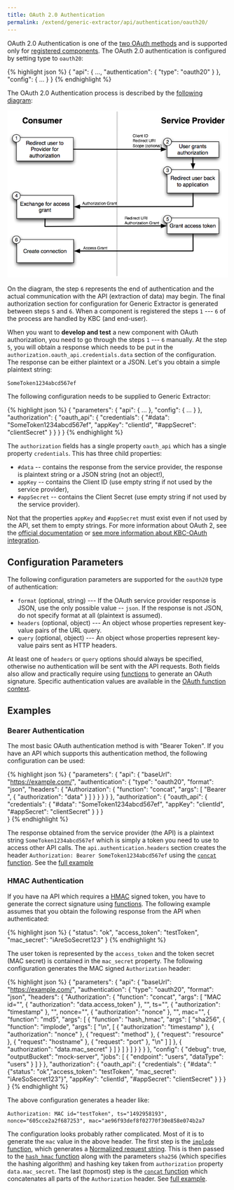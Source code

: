 ```yaml
---
title: OAuth 2.0 Authentication
permalink: /extend/generic-extractor/api/authentication/oauth20/
---
```


OAuth 2.0 Authentication is one of the [two OAuth methods](/extend/generic-extractor/api/authentication/#oauth) and
is supported only for [registered components](todo). The OAuth 2.0 authentication is configured by setting
type to `oauth20`:

{% highlight json %}
{
    "api": {
        ...,
        "authentication": {
            "type": "oauth20"
        }
    },
    "config": {
        ...
    }
}
{% endhighlight %}

The OAuth 2.0 Authentication process is described by the [following diagram](http://docs.spring.io/spring-social/docs/1.0.0.M3/reference/html/serviceprovider.html):

![Diagram - OAuth 2.0 authentication](/extend/generic-extractor/api/authentication/oauth20-diagram.png)

On the diagram, the step `6` represents the end of authentication and the actual communication with 
the API (extraction of data) may begin.
The final authorization section for configuration for Generic Extractor is generated between
steps `5` and `6`. When a component is registered the steps `1` --- `6` of the process are handled by 
KBC (and end-user). 

When you want to **develop and test** a new component with OAuth authorization, you need to go through 
the steps `1` --- `6` manually. At the step `5`, you will obtain a response which needs to be put
in the `authorization.oauth_api.credentials.data` section of the configuration. The response can be 
either plaintext or a JSON. Let's you obtain a simple plaintext string:

    SomeToken1234abcd567ef

The following configuration needs to be supplied to Generic Extractor:

{% highlight json %}
{
    "parameters": {
        "api": {
            ...
        },
        "config": {
            ...
        }
    },
    "authorization": {
        "oauth_api": {
            "credentials": {
                "#data": "SomeToken1234abcd567ef",
                "appKey": "clientId",
                "#appSecret": "clientSecret"
            }
        }
    }
}
{% endhighlight %}

The `authorization` fields has a single property `oauth_api` which has a single property `credentials`. This 
has three child properties:

- `#data` -- contains the response from the service provider, the response is plaintext string or a JSON string (not an object!),
- `appKey` -- contains the Client ID (use empty string if  not used by the service provider),
- `#appSecret` -- contains the Client Secret (use empty string if not used by the service provider).

Not that the properties `appKey` and `#appSecret` must exist even if not used by the API, set them
to empty strings. For more information about OAuth 2, see the [official documentation](https://oauth.net/2/)
or [see more information about KBC-OAuth integration](/extend/common-interface/oauth).

## Configuration Parameters
The following configuration parameters are supported for the `oauth20` type of authentication:

- `format` (optional, string) --- If the OAuth service provider response is JSON, use the only possible 
value -- `json`. If the response is not JSON, do not specify format at all (plaintext is assumed).
- `headers` (optional, object) --- An object whose properties represent key-value pairs of the URL query.
- `query` (optional, object) --- An object whose properties represent key-value pairs sent as HTTP headers.

At least one of `headers` or `query` options should always be specified, otherwise no authentication
will be sent with the API requests. Both fields also allow and practically require using [functions](/extend/generic-extractor/functions/) to generate an OAuth signature. Specific authentication values
are available in the [OAuth function context](/extend/generic-extractor/functions/oauth-2-0-authentication-context).

## Examples

### Bearer Authentication
The most basic OAuth authentication method is with "Bearer Token". If you have an API which supports 
this authentication method, the following configuration can be used:

{% highlight json %}
{
    "parameters": {
        "api": {
            "baseUrl": "https://example.com/",
            "authentication": {
                "type": "oauth20",
                "format": "json",
                "headers": {
                    "Authorization": {
                        "function": "concat",
                        "args": [
                            "Bearer ",
                            {
                                "authorization": "data"
                            }
                        ]
                    }
                }
            }
        }
    },
    "authorization": {
        "oauth_api": {
            "credentials": {
                "#data": "SomeToken1234abcd567ef",
                "appKey": "clientId",
                "#appSecret": "clientSecret"
            }
        }
    }    
}
{% endhighlight %}

The response obtained from the service provider (the API) is a plaintext string `SomeToken1234abcd567ef` which
is simply a token you need to use to access other API calls. The `api.authentication.headers` section creates
the header `Authorization: Bearer SomeToken1234abcd567ef` using the 
[`concat` function](/extend/generic-extractor/functions/#concat).
See the [full example](todo:103-oauth2-bearer)

### HMAC Authentication
If you have na API which requires a [HMAC](https://en.wikipedia.org/wiki/Hash-based_message_authentication_code) 
signed token, you have to generate the correct signature using [functions](/extend/generic-extractor/functions).
The following example assumes that you obtain the following response from the API when authenticated:

{% highlight json %}
{
    "status": "ok",
    "access_token": "testToken",
    "mac_secret": "iAreSoSecret123"
}
{% endhighlight %}

The user token is represented by the `access_token` and the token secret (MAC secret) is contained in the
`mac_secret` property. The following configuration generates the MAC signed `Authorization` header:

{% highlight json %}
{
    "parameters": {
        "api": {
            "baseUrl": "https://example.com/",
            "authentication": {
                "type": "oauth20",
                "format": "json",
                "headers": {
                    "Authorization": {
                        "function": "concat",
                        "args": [
                            "MAC id=\"",
                            {
                                "authorization": "data.access_token"
                            },
                            "\", ts=\"",
                            {
                                "authorization": "timestamp"
                            },
                            "\", nonce=\"",
                            {
                                "authorization": "nonce"
                            },
                            "\", mac=\"",
                            {
                                "function": "md5",
                                "args": [
                                    {
                                        "function": "hash_hmac",
                                        "args": [
                                            "sha256",
                                            {
                                                "function": "implode",
                                                "args": [
                                                    "\n",
                                                    [
                                                        {
                                                            "authorization": "timestamp"
                                                        },
                                                        {
                                                            "authorization": "nonce"
                                                        },
                                                        {
                                                            "request": "method"
                                                        },
                                                        {
                                                            "request": "resource"
                                                        },
                                                        {
                                                            "request": "hostname"
                                                        },
                                                        {
                                                            "request": "port"
                                                        },
                                                        "\n"
                                                    ]
                                                ]
                                            },
                                            {
                                                "authorization": "data.mac_secret"
                                            }
                                        ]
                                    }
                                ]
                            }
                        ]
                    }
                }
            }
        },
        "config": {
            "debug": true,
            "outputBucket": "mock-server",
            "jobs": [
                {
                    "endpoint": "users",
                    "dataType": "users"
                }
            ]
        }
    },
    "authorization": {
        "oauth_api": {
            "credentials": {
                "#data": "{\"status\": \"ok\",\"access_token\": \"testToken\", \"mac_secret\": \"iAreSoSecret123\"}",
                "appKey": "clientId",
                "#appSecret": "clientSecret"
            }
        }
    }
}
{% endhighlight %}

The above configuration generates a header like:

    Authorization: MAC id="testToken", ts="1492958193", nonce="605cce2a2f687253", mac="ae96f93def8f02770f30e858e074b2a7

The configuration looks probably rather complicated. Most of it is to generate the `mac` value in the above header. 
The first step is the [`implode` function](/extend/generic-extractor/functions/#implode), which generates a 
[Normalized request string](https://tools.ietf.org/html/draft-ietf-oauth-v2-http-mac-01#section-3.2.1). This is then
passed to the [`hash_hmac` function](/extend/generic-extractor/functions/#hash_hmac) along with the
parameters `sha256` (which specifies the hashing algorithm) and hashing key taken from `authorization` property
`data.mac_secret`. The last (topmost) step is the [`concat` function](/extend/generic-extractor/function/#concat) which
concatenates all parts of the `Authorization` header. See [full example](todo:104-oauth2-hmac).
